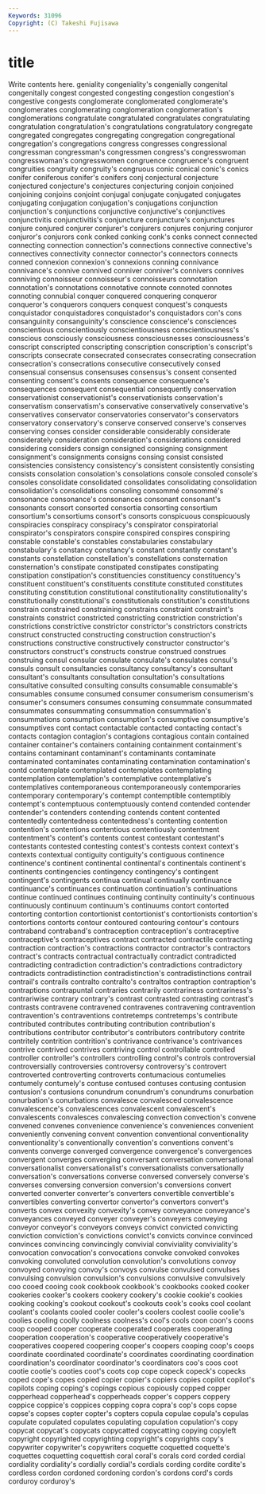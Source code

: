 ```yaml
---
Keywords: 31096 
Copyright: (C) Takeshi Fujisawa
---
```


# title

Write contents here.
geniality congeniality's congenially congenital
congenitally congest congested congesting congestion congestion's congestive congests conglomerate conglomerated
conglomerate's conglomerates conglomerating conglomeration conglomeration's conglomerations congratulate congratulated congratulates congratulating
congratulation congratulation's congratulations congratulatory congregate congregated congregates congregating congregation congregational
congregation's congregations congress congresses congressional congressman congressman's congressmen congress's congresswoman
congresswoman's congresswomen congruence congruence's congruent congruities congruity congruity's congruous conic
conical conic's conics conifer coniferous conifer's conifers conj conjectural conjecture
conjectured conjecture's conjectures conjecturing conjoin conjoined conjoining conjoins conjoint conjugal
conjugate conjugated conjugates conjugating conjugation conjugation's conjugations conjunction conjunction's conjunctions
conjunctive conjunctive's conjunctives conjunctivitis conjunctivitis's conjuncture conjuncture's conjunctures conjure conjured
conjurer conjurer's conjurers conjures conjuring conjuror conjuror's conjurors conk conked
conking conk's conks connect connected connecting connection connection's connections connective
connective's connectives connectivity connector connector's connectors connects conned connexion connexion's
connexions conning connivance connivance's connive connived conniver conniver's connivers connives
conniving connoisseur connoisseur's connoisseurs connotation connotation's connotations connotative connote connoted
connotes connoting connubial conquer conquered conquering conqueror conqueror's conquerors conquers
conquest conquest's conquests conquistador conquistadores conquistador's conquistadors con's cons consanguinity
consanguinity's conscience conscience's consciences conscientious conscientiously conscientiousness conscientiousness's conscious consciously
consciousness consciousnesses consciousness's conscript conscripted conscripting conscription conscription's conscript's conscripts
consecrate consecrated consecrates consecrating consecration consecration's consecrations consecutive consecutively consed
consensual consensus consensuses consensus's consent consented consenting consent's consents consequence
consequence's consequences consequent consequential consequently conservation conservationist conservationist's conservationists conservation's
conservatism conservatism's conservative conservatively conservative's conservatives conservator conservatories conservator's conservators
conservatory conservatory's conserve conserved conserve's conserves conserving conses consider considerable
considerably considerate considerately consideration consideration's considerations considered considering considers consign
consigned consigning consignment consignment's consignments consigns consing consist consisted consistencies
consistency consistency's consistent consistently consisting consists consolation consolation's consolations console
consoled console's consoles consolidate consolidated consolidates consolidating consolidation consolidation's consolidations
consoling consommé consommé's consonance consonance's consonances consonant consonant's consonants consort
consorted consortia consorting consortium consortium's consortiums consort's consorts conspicuous conspicuously
conspiracies conspiracy conspiracy's conspirator conspiratorial conspirator's conspirators conspire conspired conspires
conspiring constable constable's constables constabularies constabulary constabulary's constancy constancy's constant
constantly constant's constants constellation constellation's constellations consternation consternation's constipate constipated
constipates constipating constipation constipation's constituencies constituency constituency's constituent constituent's constituents
constitute constituted constitutes constituting constitution constitutional constitutionality constitutionality's constitutionally constitutional's
constitutionals constitution's constitutions constrain constrained constraining constrains constraint constraint's constraints
constrict constricted constricting constriction constriction's constrictions constrictive constrictor constrictor's constrictors
constricts construct constructed constructing construction construction's constructions constructive constructively constructor
constructor's constructors construct's constructs construe construed construes construing consul consular
consulate consulate's consulates consul's consuls consult consultancies consultancy consultancy's consultant
consultant's consultants consultation consultation's consultations consultative consulted consulting consults consumable
consumable's consumables consume consumed consumer consumerism consumerism's consumer's consumers consumes
consuming consummate consummated consummates consummating consummation consummation's consummations consumption consumption's
consumptive consumptive's consumptives cont contact contactable contacted contacting contact's contacts
contagion contagion's contagions contagious contain contained container container's containers containing
containment containment's contains contaminant contaminant's contaminants contaminate contaminated contaminates contaminating
contamination contamination's contd contemplate contemplated contemplates contemplating contemplation contemplation's contemplative
contemplative's contemplatives contemporaneous contemporaneously contemporaries contemporary contemporary's contempt contemptible contemptibly
contempt's contemptuous contemptuously contend contended contender contender's contenders contending contends
content contented contentedly contentedness contentedness's contenting contention contention's contentions contentious
contentiously contentment contentment's content's contents contest contestant contestant's contestants contested
contesting contest's contests context context's contexts contextual contiguity contiguity's contiguous
continence continence's continent continental continental's continentals continent's continents contingencies contingency
contingency's contingent contingent's contingents continua continual continually continuance continuance's continuances
continuation continuation's continuations continue continued continues continuing continuity continuity's continuous
continuously continuum continuum's continuums contort contorted contorting contortion contortionist contortionist's
contortionists contortion's contortions contorts contour contoured contouring contour's contours contraband
contraband's contraception contraception's contraceptive contraceptive's contraceptives contract contracted contractile contracting
contraction contraction's contractions contractor contractor's contractors contract's contracts contractual contractually
contradict contradicted contradicting contradiction contradiction's contradictions contradictory contradicts contradistinction contradistinction's
contradistinctions contrail contrail's contrails contralto contralto's contraltos contraption contraption's contraptions
contrapuntal contraries contrarily contrariness contrariness's contrariwise contrary contrary's contrast contrasted
contrasting contrast's contrasts contravene contravened contravenes contravening contravention contravention's contraventions
contretemps contretemps's contribute contributed contributes contributing contribution contribution's contributions contributor
contributor's contributors contributory contrite contritely contrition contrition's contrivance contrivance's contrivances
contrive contrived contrives contriving control controllable controlled controller controller's controllers
controlling control's controls controversial controversially controversies controversy controversy's controvert controverted
controverting controverts contumacious contumelies contumely contumely's contuse contused contuses contusing
contusion contusion's contusions conundrum conundrum's conundrums conurbation conurbation's conurbations convalesce
convalesced convalescence convalescence's convalescences convalescent convalescent's convalescents convalesces convalescing convection
convection's convene convened convenes convenience convenience's conveniences convenient conveniently convening
convent convention conventional conventionality conventionality's conventionally convention's conventions convent's convents
converge converged convergence convergence's convergences convergent converges converging conversant conversation
conversational conversationalist conversationalist's conversationalists conversationally conversation's conversations converse conversed conversely
converse's converses conversing conversion conversion's conversions convert converted converter converter's
converters convertible convertible's convertibles converting convertor convertor's convertors convert's converts
convex convexity convexity's convey conveyance conveyance's conveyances conveyed conveyer conveyer's
conveyers conveying conveyor conveyor's conveyors conveys convict convicted convicting conviction
conviction's convictions convict's convicts convince convinced convinces convincing convincingly convivial
conviviality conviviality's convocation convocation's convocations convoke convoked convokes convoking convoluted
convolution convolution's convolutions convoy convoyed convoying convoy's convoys convulse convulsed
convulses convulsing convulsion convulsion's convulsions convulsive convulsively coo cooed cooing
cook cookbook cookbook's cookbooks cooked cooker cookeries cooker's cookers cookery
cookery's cookie cookie's cookies cooking cooking's cookout cookout's cookouts cook's
cooks cool coolant coolant's coolants cooled cooler cooler's coolers coolest
coolie coolie's coolies cooling coolly coolness coolness's cool's cools coon
coon's coons coop cooped cooper cooperate cooperated cooperates cooperating cooperation
cooperation's cooperative cooperatively cooperative's cooperatives coopered coopering cooper's coopers cooping
coop's coops coordinate coordinated coordinate's coordinates coordinating coordination coordination's coordinator
coordinator's coordinators coo's coos coot cootie cootie's cooties coot's coots
cop cope copeck copeck's copecks coped cope's copes copied copier
copier's copiers copies copilot copilot's copilots coping coping's copings copious
copiously copped copper copperhead copperhead's copperheads copper's coppers coppery coppice
coppice's coppices copping copra copra's cop's cops copse copse's copses
copter copter's copters copula copulae copula's copulas copulate copulated copulates
copulating copulation copulation's copy copycat copycat's copycats copycatted copycatting copying
copyleft copyright copyrighted copyrighting copyright's copyrights copy's copywriter copywriter's copywriters
coquette coquetted coquette's coquettes coquetting coquettish coral coral's corals cord
corded cordial cordiality cordiality's cordially cordial's cordials cording cordite cordite's
cordless cordon cordoned cordoning cordon's cordons cord's cords corduroy corduroy's
